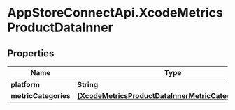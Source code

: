 # AppStoreConnectApi.XcodeMetricsProductDataInner

## Properties

Name | Type | Description | Notes
------------ | ------------- | ------------- | -------------
**platform** | **String** |  | [optional] 
**metricCategories** | [**[XcodeMetricsProductDataInnerMetricCategoriesInner]**](XcodeMetricsProductDataInnerMetricCategoriesInner.md) |  | [optional] 


